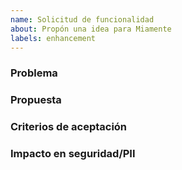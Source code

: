 ```yaml
---
name: Solicitud de funcionalidad
about: Propón una idea para Miamente
labels: enhancement
---
```


### Problema

### Propuesta

### Criterios de aceptación

### Impacto en seguridad/PII
